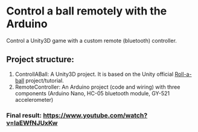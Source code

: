# Control a ball remotely with the Arduino

Control a Unity3D game with a custom remote (bluetooth) controller.

## Project structure:

1. ControllABall: A Unity3D project. It is based on the Unity official [Roll-a-ball](https://learn.unity.com/project/roll-a-ball-tutorial) project/tutorial.
2. RemoteController: An Arduino project (code and wiring) with three components (Arduino Nano, HC-05 bluetooth module, GY-521 accelerometer)

### Final result: https://www.youtube.com/watch?v=laEWfNJUxKw
